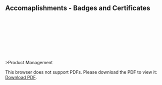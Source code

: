 ## Accomaplishments - Badges and Certificates

<object data="https://github.com/nemishzalavadiya/Accomplishments/blob/master/Product_management.pdf" type="application/pdf" width="700px" height="700px">
>Product Management
    <embed src="https://github.com/nemishzalavadiya/Accomplishments/blob/master/Product_management.pdf">
        <p>This browser does not support PDFs. Please download the PDF to view it: 
          <a href="https://github.com/nemishzalavadiya/Accomplishments/blob/master/Product_management.pdf">Download PDF</a>.        
        </p>
    </embed>
</object>
